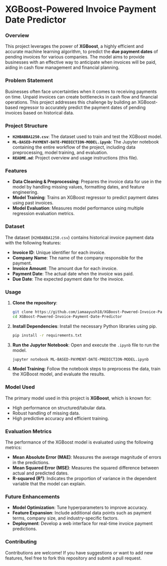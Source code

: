 
# XGBoost-Powered Invoice Payment Date Predictor

### Overview
This project leverages the power of **XGBoost**, a highly efficient and accurate machine learning algorithm, to predict the **due payment dates** of pending invoices for various companies. The model aims to provide businesses with an effective way to anticipate when invoices will be paid, aiding in cash flow management and financial planning.

### Problem Statement
Businesses often face uncertainties when it comes to receiving payments on time. Unpaid invoices can create bottlenecks in cash flow and financial operations. This project addresses this challenge by building an XGBoost-based regressor to accurately predict the payment dates of pending invoices based on historical data.

### Project Structure
- **`H2HBABBA1250.csv`**: The dataset used to train and test the XGBoost model.
- **`ML-BASED-PAYMENT-DATE-PREDICTION-MODEL.ipynb`**: The Jupyter notebook containing the entire workflow of the project, including data preprocessing, model training, and evaluation.
- **`README.md`**: Project overview and usage instructions (this file).

### Features
- **Data Cleaning & Preprocessing**: Prepares the invoice data for use in the model by handling missing values, formatting dates, and feature engineering.
- **Model Training**: Trains an XGBoost regressor to predict payment dates using past invoices.
- **Model Evaluation**: Measures model performance using multiple regression evaluation metrics.

### Dataset
The dataset (`H2HBABBA1250.csv`) contains historical invoice payment data with the following features:
- **Invoice ID**: Unique identifier for each invoice.
- **Company Name**: The name of the company responsible for the payment.
- **Invoice Amount**: The amount due for each invoice.
- **Payment Date**: The actual date when the invoice was paid.
- **Due Date**: The expected payment date for the invoice.

### Usage

1. **Clone the repository**:
   ```bash
   git clone https://github.com/iamaayush18/XGBoost-Powered-Invoice-Payment-Date-Predictor.git
   cd XGBoost-Powered-Invoice-Payment-Date-Predictor
   ```

2. **Install Dependencies**: Install the necessary Python libraries using pip.
   ```bash
   pip install -r requirements.txt
   ```

3. **Run the Jupyter Notebook**: Open and execute the `.ipynb` file to run the model.
   ```bash
   jupyter notebook ML-BASED-PAYMENT-DATE-PREDICTION-MODEL.ipynb
   ```

4. **Model Training**: Follow the notebook steps to preprocess the data, train the XGBoost model, and evaluate the results.

### Model Used
The primary model used in this project is **XGBoost**, which is known for:
- High performance on structured/tabular data.
- Robust handling of missing data.
- High predictive accuracy and efficient training.

### Evaluation Metrics
The performance of the XGBoost model is evaluated using the following metrics:
- **Mean Absolute Error (MAE)**: Measures the average magnitude of errors in the predictions.
- **Mean Squared Error (MSE)**: Measures the squared difference between actual and predicted dates.
- **R-squared (R²)**: Indicates the proportion of variance in the dependent variable that the model can explain.

### Future Enhancements
- **Model Optimization**: Tune hyperparameters to improve accuracy.
- **Feature Expansion**: Include additional data points such as payment terms, company size, and industry-specific factors.
- **Deployment**: Develop a web interface for real-time invoice payment predictions.

### Contributing
Contributions are welcome! If you have suggestions or want to add new features, feel free to fork this repository and submit a pull request.


